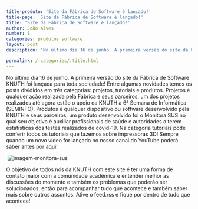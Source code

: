 ```yaml
---
title-produto: 'Site da Fábrica de Software é lançado!'
title-page: 'Site da Fábrica de Software é lançado!'
title: 'Site da Fábrica de Software é lançado!'
author: João Alves
number: 1
categories: produtos software
layout: post
description: 'No último dia 16 de junho. A primeira versão do site da Fábrica de Software KNUTH foi lançada para toda sociedade! Entre algumas novidades temos os posts divididos em três categorias: projetos, tutoriais e produtos. Projetos é qualquer ação realizada pela Fábrica e seus parceiros, um dos projetos realizados até agora estão o apoio da KNUTH à 6ª Semana de Informática (SEMINFO).'

permalink: /:categories/:title.html
---
```


No último dia 16 de junho. A primeira versão do site da Fábrica de Software KNUTH foi lançada para toda sociedade! Entre algumas
novidades temos os posts divididos em três categorias: projetos, tutoriais e produtos. Projetos é qualquer ação realizada
pela Fábrica e seus parceiros, um dos projetos realizados até agora estão o apoio da KNUTH à 6ª Semana de Informática (SEMINFO).
Produtos é qualquer dispositivo ou software desenvolvido pela KNUTH e seus parceiros, um produto desenvolvido foi o Monitora SUS no qual
seu objetivo é auxiliar profissionais de saúde e autoridades a terem estatisticas dos testes realizados de covid-19. Na categoria tutoriais pode conferir todos os tutoriais que fazemos sobre impressoras 3D! Sempre quando um novo vídeo for lançado no nosso canal do YouTube poderá saber antes por aqui!

 <span class="image fit"><img alt="" /> ![imagem-monitora-sus](http://www.ufs.br/uploads/body_image/gist/123316/WhatsApp_Image_2020-05-05_at_10.48.30.jpeg) </span>

O objetivo de todos nós da KNUTH com este site é ter uma forma de contato maior com a comunidade acadêmica e entender melhor as discussões do momento e também os problemas que poderão ser solucionados, então para acompanhar tudo que acontece e também saber mais sobre outros assuntos. Ative o feed.rss e fique por dentro de tudo que acontece!